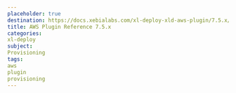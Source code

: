 ```yaml
---
placeholder: true
destination: https://docs.xebialabs.com/xl-deploy-xld-aws-plugin/7.5.x/awsPluginManual.html
title: AWS Plugin Reference 7.5.x
categories:
xl-deploy
subject:
Provisioning
tags:
aws
plugin
provisioning
---
```

